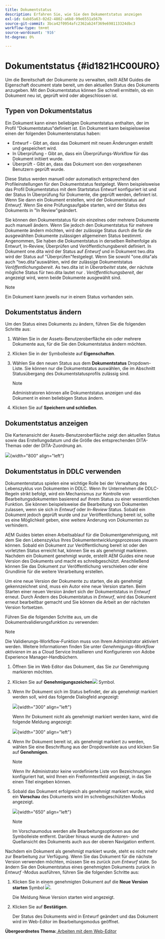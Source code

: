 ```yaml
---
title: Dokumentstatus
description: Erfahren Sie, wie Sie den Dokumentstatus anzeigen
exl-id: 6ab85a63-02d2-4802-a6b8-99e6551a567b
source-git-commit: 3bca42f0954afc2362ab24f369e698113324dbc3
workflow-type: tm+mt
source-wordcount: '916'
ht-degree: 0%

---
```


# Dokumentstatus {#id1821HC00URO}

Um die Bereitschaft der Dokumente zu verwalten, stellt AEM Guides die Eigenschaft document state bereit, um den aktuellen Status des Dokuments anzugeben. Mit den Dokumentstatus können Sie schnell ermitteln, ob ein Dokument neu ist, geprüft wird oder abgeschlossen ist.

## Typen von Dokumentstatus

Ein Dokument kann einen beliebigen Dokumentstatus enthalten, der im Profil &quot;Dokumentstatus&quot;definiert ist. Ein Dokument kann beispielsweise einen der folgenden Dokumentenstatus haben:

- Entwurf - Gibt an, dass das Dokument mit neuen Änderungen erstellt und gespeichert wird.
- In Überprüfung - Gibt an, dass ein Überprüfungs-Workflow für das Dokument initiiert wurde.
- Überprüft - Gibt an, dass das Dokument von den vorgesehenen Benutzern geprüft wurde.

Diese Status werden manuell oder automatisch entsprechend den Profileinstellungen für den Dokumentstatus festgelegt. Wenn beispielsweise das Profil Dokumentstatus mit dem Startstatus Entwurf konfiguriert ist und der Status In Überprüfung für Dokumente, die geprüft werden, definiert ist. Wenn Sie dann ein Dokument erstellen, wird der Dokumentstatus auf *Entwurf*. Wenn Sie eine Prüfungsaufgabe starten, wird der Status des Dokuments in &quot;In Review&quot;geändert.

Sie können den Dokumentstatus für ein einzelnes oder mehrere Dokumente auch manuell ändern. Wenn Sie jedoch den Dokumentstatus für mehrere Dokumente ändern möchten, wird der zulässige Status durch die für die ausgewählten Dokumente zulässigen allgemeinen Status bestimmt. Angenommen, Sie haben die Dokumentstatus in derselben Reihenfolge als Entwurf, In-Review, Überprüfen und Veröffentlichungsbereit definiert. In Dokument one.dita wird der Status auf *Entwurf* und in Dokument two.dita wird der Status auf &quot;Überprüfen&quot;festgelegt. Wenn Sie sowohl &quot;one.dita&quot;als auch &quot;two.dita&quot;auswählen, wird der zulässige Dokumentstatus *Veröffentlichungsbereit*. As two.dita ist in *Überarbeitet* state, der nächste mögliche Status für two.dita lautet nur . *Veröffentlichungsbereit*, der angezeigt wird, wenn beide Dokumente ausgewählt sind.

>[!NOTE]
>
> Ein Dokument kann jeweils nur in einem Status vorhanden sein.

## Dokumentstatus ändern

Um den Status eines Dokuments zu ändern, führen Sie die folgenden Schritte aus:

1. Wählen Sie in der Assets-Benutzeroberfläche ein oder mehrere Dokumente aus, für die Sie den Dokumentstatus ändern möchten.
1. Klicken Sie in der Symbolleiste auf **Eigenschaften**.
1. Wählen Sie den neuen Status aus dem **Dokumentstatus** Dropdown-Liste. Sie können nur die Dokumentstatus auswählen, die im Abschnitt Statusübergang des Dokumentstatusprofils zulässig sind.

   >[!NOTE]
   >
   >Administratoren können alle Dokumentstatus anzeigen und das Dokument in einen beliebigen Status ändern.

1. Klicken Sie auf **Speichern und schließen**.

## Dokumentstatus anzeigen

Die Kartenansicht der Assets-Benutzeroberfläche zeigt den aktuellen Status sowie das Erstellungsdatum und die Größe des entsprechenden DITA-Themas oder der DITA-Zuordnung an.

![](images/document_state.png){width="800" align="left"}

## Dokumentstatus in DDLC verwenden

Dokumentenstatus spielen eine wichtige Rolle bei der Verwaltung des Lebenszyklus von Dokumenten in DDLC. Wenn Ihr Unternehmen die DDLC-Regeln strikt befolgt, wird ein Mechanismus zur Kontrolle von Bearbeitungsdokumenten basierend auf ihrem Status zu einer wesentlichen Funktion. Sie können beispielsweise die Bearbeitung von Dokumenten zulassen, wenn sie sich in *Entwurf* oder *In-Review* Status. Sobald ein Dokument jedoch geprüft wurde und zur Veröffentlichung bereit ist, sollte es eine Möglichkeit geben, eine weitere Änderung von Dokumenten zu verhindern.

AEM Guides bieten einen Arbeitsablauf für die Dokumentgenehmigung, mit dem Sie den Lebenszyklus Ihres Dokumententwicklungsprozesses steuern können. Sobald ein Dokument zur Veröffentlichung bereit ist oder den vorletzten Status erreicht hat, können Sie es als genehmigt markieren. Nachdem ein Dokument genehmigt wurde, erstellt AEM Guides eine neue Version des Dokuments und macht es schreibgeschützt. Anschließend können Sie das Dokument zur Veröffentlichung verschieben oder eine Grundlinie für die weitere Verarbeitung erstellen.

Um eine neue Version der Dokumente zu starten, die als genehmigt gekennzeichnet sind, muss ein Autor eine neue Version starten. Beim Starten einer neuen Version ändert sich der Dokumentstatus in *Entwurf* erneut. Durch Ändern des Dokumentstatus in *Entwurf*, wird das Dokument erneut bearbeitbar gemacht und Sie können die Arbeit an der nächsten Version fortsetzen.

Führen Sie die folgenden Schritte aus, um die Dokumentvalidierungsfunktion zu verwenden:

>[!NOTE]
>
> Die Validierungs-Workflow-Funktion muss von Ihrem Administrator aktiviert werden. Weitere Informationen finden Sie unter *Genehmigungs-Workflow aktivieren* im as a Cloud Service Installieren und Konfigurieren von Adobe Experience Manager-Handbüchern.

1. Öffnen Sie im Web Editor das Dokument, das Sie zur Genehmigung markieren möchten.

1. Klicken Sie auf **Genehmigungszeichen**![](images/mark_approve_icon.svg) Symbol.

1. Wenn Ihr Dokument sich im Status befindet, der als genehmigt markiert werden soll, wird das folgende Dialogfeld angezeigt:

   ![](images/mark-approved-correct-state.png){width="300" align="left"}

   Wenn Ihr Dokument nicht als genehmigt markiert werden kann, wird die folgende Meldung angezeigt:

   ![](images/mark-approved-incorrect-state.png){width="300" align="left"}

1. Wenn Ihr Dokument bereit ist, als genehmigt markiert zu werden, wählen Sie eine Beschriftung aus der Dropdownliste aus und klicken Sie auf **Genehmigen**.

   >[!NOTE]
   >
   > Wenn Ihr Administrator keine vordefinierte Liste von Bezeichnungen konfiguriert hat, wird Ihnen ein Freiformtextfeld angezeigt, in das Sie einen Titel eingeben können.

1. Sobald das Dokument erfolgreich als genehmigt markiert wurde, wird ein **Vorschau** des Dokuments wird im schreibgeschützten Modus angezeigt.

   ![](images/approved-doc-read-only.png){width="650" align="left"}

   >[!NOTE]
   >
   > Im Vorschaumodus werden alle Bearbeitungsoptionen aus der Symbolleiste entfernt. Darüber hinaus wurde die Autoren- und Quellansicht des Dokuments auch aus der oberen Navigation entfernt.


Nachdem ein Dokument als genehmigt markiert wurde, steht es nicht mehr zur Bearbeitung zur Verfügung. Wenn Sie das Dokument für die nächste Version verwenden möchten, müssen Sie es zurück zum *Entwurf* state. So ändern Sie den Dokumentstatus eines genehmigten Dokuments zurück in *Entwurf* -Modus ausführen, führen Sie die folgenden Schritte aus:

1. Klicken Sie in einem genehmigten Dokument auf die **Neue Version starten** Symbol ![](images/approved-restart-draft-mode-icon.svg).

   Die Meldung Neue Version starten wird angezeigt.

1. Klicken Sie auf **Bestätigen**.

   Der Status des Dokuments wird in Entwurf geändert und das Dokument wird im Web-Editor im Bearbeitungsmodus geöffnet.


**Übergeordnetes Thema:**[ Arbeiten mit dem Web-Editor](web-editor.md)
